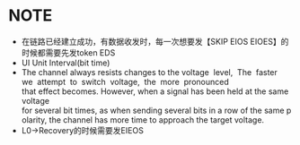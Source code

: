 # NOTE

- 在链路已经建立成功，有数据收发时，每一次想要发【SKIP EIOS EIOES】的时候都需要先发token EDS
- UI Unit Interval(bit time)
- The channel always resists changes to the voltage  level,  The  faster  we  attempt  to  switch  voltage,  the  more  pronounced that effect becomes. However, when a signal has been held at the same voltage for several bit times, as when sending several bits in a row of the same polarity, the channel has more time to approach the target voltage.
- L0->Recovery的时候需要发EIEOS